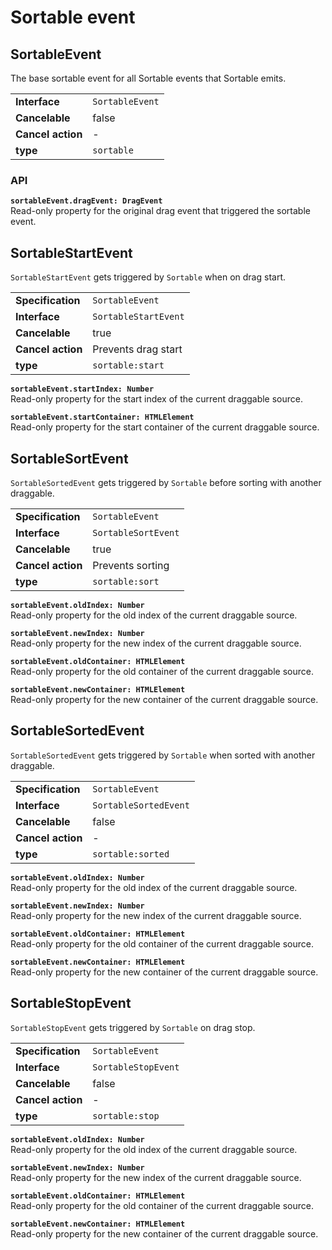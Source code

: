 # Sortable event

## SortableEvent

The base sortable event for all Sortable events that Sortable emits.

| | |
| --------------------- | ---------------------------------------------------------- |
| **Interface**         | `SortableEvent`                                            |
| **Cancelable**        | false                                                      |
| **Cancel action**     | -                                                          |
| **type**              | `sortable`                                                 |

### API

**`sortableEvent.dragEvent: DragEvent`**  
Read-only property for the original drag event that triggered the sortable event.

## SortableStartEvent

`SortableStartEvent` gets triggered by `Sortable` when on drag start.

| | |
| --------------------- | ---------------------------------------------------------- |
| **Specification**     | `SortableEvent`                                            |
| **Interface**         | `SortableStartEvent`                                       |
| **Cancelable**        | true                                                       |
| **Cancel action**     | Prevents drag start                                        |
| **type**              | `sortable:start`                                           |

**`sortableEvent.startIndex: Number`**  
Read-only property for the start index of the current draggable source.

**`sortableEvent.startContainer: HTMLElement`**  
Read-only property for the start container of the current draggable source.

## SortableSortEvent

`SortableSortedEvent` gets triggered by `Sortable` before sorting with another draggable.

| | |
| --------------------- | ---------------------------------------------------------- |
| **Specification**     | `SortableEvent`                                            |
| **Interface**         | `SortableSortEvent`                                        |
| **Cancelable**        | true                                                       |
| **Cancel action**     | Prevents sorting                                           |
| **type**              | `sortable:sort`                                            |

**`sortableEvent.oldIndex: Number`**  
Read-only property for the old index of the current draggable source.

**`sortableEvent.newIndex: Number`**  
Read-only property for the new index of the current draggable source.

**`sortableEvent.oldContainer: HTMLElement`**  
Read-only property for the old container of the current draggable source.

**`sortableEvent.newContainer: HTMLElement`**  
Read-only property for the new container of the current draggable source.

## SortableSortedEvent

`SortableSortedEvent` gets triggered by `Sortable` when sorted with another draggable.

| | |
| --------------------- | ---------------------------------------------------------- |
| **Specification**     | `SortableEvent`                                            |
| **Interface**         | `SortableSortedEvent`                                      |
| **Cancelable**        | false                                                      |
| **Cancel action**     | -                                                          |
| **type**              | `sortable:sorted`                                          |

**`sortableEvent.oldIndex: Number`**  
Read-only property for the old index of the current draggable source.

**`sortableEvent.newIndex: Number`**  
Read-only property for the new index of the current draggable source.

**`sortableEvent.oldContainer: HTMLElement`**  
Read-only property for the old container of the current draggable source.

**`sortableEvent.newContainer: HTMLElement`**  
Read-only property for the new container of the current draggable source.

## SortableStopEvent

`SortableStopEvent` gets triggered by `Sortable` on drag stop.

| | |
| --------------------- | ---------------------------------------------------------- |
| **Specification**     | `SortableEvent`                                            |
| **Interface**         | `SortableStopEvent`                                        |
| **Cancelable**        | false                                                      |
| **Cancel action**     | -                                                          |
| **type**              | `sortable:stop`                                            |

**`sortableEvent.oldIndex: Number`**  
Read-only property for the old index of the current draggable source.

**`sortableEvent.newIndex: Number`**  
Read-only property for the new index of the current draggable source.

**`sortableEvent.oldContainer: HTMLElement`**  
Read-only property for the old container of the current draggable source.

**`sortableEvent.newContainer: HTMLElement`**  
Read-only property for the new container of the current draggable source.
